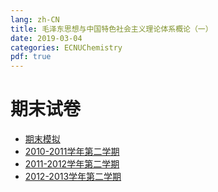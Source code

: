 ```yaml
---
lang: zh-CN
title: 毛泽东思想与中国特色社会主义理论体系概论（一）
date: 2019-03-04
categories: ECNUChemistry
pdf: true
---
```

# 期末试卷
* [期末模拟](https://bf.njzjz.win/ecnuchemistry/毛泽东思想和中国特色社会主义理论体系概论(一)/期末模拟.doc)
* [2010-2011学年第二学期](https://bf.njzjz.win/ecnuchemistry/毛泽东思想和中国特色社会主义理论体系概论(一)/期末试题-2010-2011学年第二学期.docx)
* [2011-2012学年第二学期](https://bf.njzjz.win/ecnuchemistry/毛泽东思想和中国特色社会主义理论体系概论(一)/期末试题-2011-2012学年第二学期.doc)
* [2012-2013学年第二学期](https://bf.njzjz.win/ecnuchemistry/毛泽东思想和中国特色社会主义理论体系概论(一)/期末试题-2012-2013学年第二学期.docx)